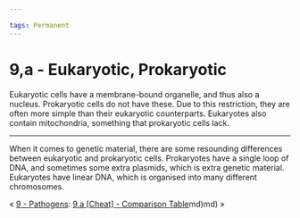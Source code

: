 ```yaml
---

tags: Permanent 
---
```


# 9,a - Eukaryotic, Prokaryotic

Eukaryotic cells have a membrane-bound organelle, and thus also a nucleus. Prokaryotic cells do not have these. Due to this restriction, they are often more simple than their eukaryotic counterparts. Eukaryotes also contain mitochondria, something that prokaryotic cells lack.

---

When it comes to genetic material, there are some resounding differences between eukaryotic and prokaryotic cells. Prokaryotes have a single loop of DNA, and sometimes some extra plasmids, which is extra genetic material. Eukaryotes have linear DNA, which is organised into many different chromosomes.

« [9 - Pathogens](9%20-%20Pathogens.md ): [9,a [Cheat] - Comparison Table](9,a%20[Cheat]%20-%20Comparison%20Table.md)md)md) »